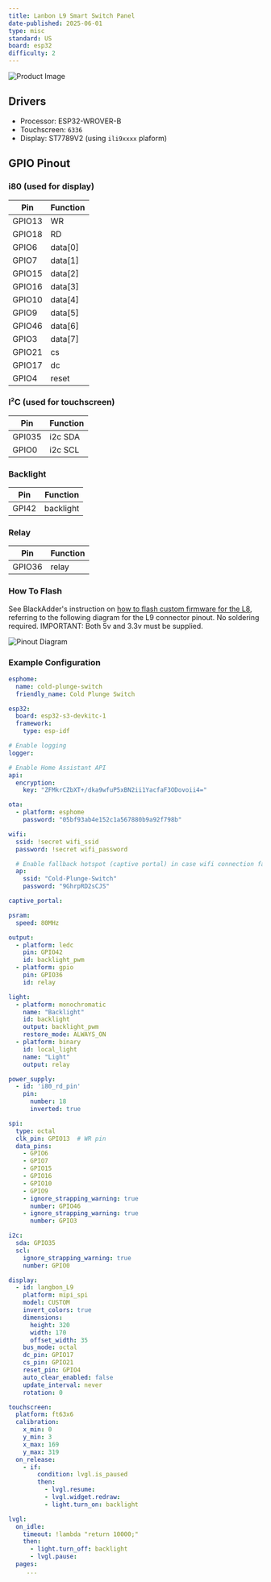 ```yaml
---
title: Lanbon L9 Smart Switch Panel
date-published: 2025-06-01
type: misc
standard: US
board: esp32
difficulty: 2
---
```


![Product Image](lanbon-l9-us-white.jpb "US Version")

## Drivers

* Processor: ESP32-WROVER-B
* Touchscreen: `6336`
* Display: ST7789V2 (using `ili9xxxx` plaform)

## GPIO Pinout

### i80 (used for display)

| Pin    | Function      |
| ------ | ------------- |
| GPIO13 | WR   |
| GPIO18 | RD   |
| GPIO6 | data[0]    |
| GPIO7 | data[1]    |
| GPIO15 | data[2]    |
| GPIO16 | data[3]    |
| GPIO10 | data[4]    |
| GPIO9 | data[5]    |
| GPIO46 | data[6]    |
| GPIO3 | data[7]    |
| GPIO21 | cs      |
| GPIO17 | dc      |
| GPIO4 | reset   |

### I²C (used for touchscreen)

| Pin    | Function      |
| ------ | ------------- |
| GPI035 | i2c SDA     |
| GPIO0 | i2c SCL     |

### Backlight

| Pin    | Function      |
| ------ | ------------- |
| GPI42  | backlight   |

### Relay

| Pin    | Function      |
| ------ | ------------- |
| GPIO36 | relay   |

### How To Flash

See BlackAdder's instruction on [how to flash custom firmware for the L8](https://blakadder.com/lanbon-L8-custom-firmware/), referring to the following diagram for the L9 connector pinout.
No soldering required.
IMPORTANT: Both 5v and 3.3v must be supplied.

![Pinout Diagram](lanbon-l9-pinout.jpb "Pinout")

### Example Configuration

```yaml
esphome:
  name: cold-plunge-switch
  friendly_name: Cold Plunge Switch

esp32:
  board: esp32-s3-devkitc-1
  framework:
    type: esp-idf

# Enable logging
logger:

# Enable Home Assistant API
api:
  encryption:
    key: "ZFMkrCZbXT+/dka9wfuP5xBN2ii1YacfaF3ODovoii4="

ota:
  - platform: esphome
    password: "05bf93ab4e152c1a567880b9a92f798b"

wifi:
  ssid: !secret wifi_ssid
  password: !secret wifi_password

  # Enable fallback hotspot (captive portal) in case wifi connection fails
  ap:
    ssid: "Cold-Plunge-Switch"
    password: "9GhrpRD2sCJS"

captive_portal:

psram:
  speed: 80MHz

output:
  - platform: ledc
    pin: GPIO42
    id: backlight_pwm
  - platform: gpio
    pin: GPIO36
    id: relay

light:
  - platform: monochromatic
    name: "Backlight"
    id: backlight
    output: backlight_pwm
    restore_mode: ALWAYS_ON
  - platform: binary
    id: local_light
    name: "Light"
    output: relay

power_supply:
  - id: 'i80_rd_pin'
    pin:
      number: 18
      inverted: true

spi:
  type: octal
  clk_pin: GPIO13  # WR pin
  data_pins: 
    - GPIO6
    - GPIO7
    - GPIO15
    - GPIO16
    - GPIO10
    - GPIO9
    - ignore_strapping_warning: true
      number: GPIO46
    - ignore_strapping_warning: true
      number: GPIO3

i2c:
  sda: GPIO35
  scl:
    ignore_strapping_warning: true
    number: GPIO0

display:
  - id: langbon_L9
    platform: mipi_spi
    model: CUSTOM
    invert_colors: true
    dimensions:
      height: 320
      width: 170
      offset_width: 35
    bus_mode: octal
    dc_pin: GPIO17
    cs_pin: GPIO21
    reset_pin: GPIO4
    auto_clear_enabled: false
    update_interval: never
    rotation: 0

touchscreen:
  platform: ft63x6
  calibration:
    x_min: 0
    y_min: 3
    x_max: 169
    y_max: 319
  on_release:
    - if:
        condition: lvgl.is_paused
        then:
          - lvgl.resume:
          - lvgl.widget.redraw:
          - light.turn_on: backlight

lvgl:
  on_idle:
    timeout: !lambda "return 10000;"
    then:
      - light.turn_off: backlight
      - lvgl.pause:
  pages:
     ...
```
